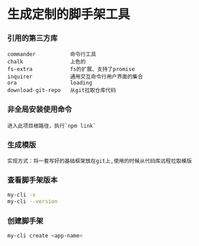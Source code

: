 # 生成定制的脚手架工具


### 引用的第三方库

    commander           命令行工具
    chalk               上色的
    fs-extra            fs的扩展、支持了promise
    inquirer            通用交互命令行用户界面的集合
    ora                 loading
    download-git-repo   从git拉取仓库代码

### 非全局安装使用命令

    进入此项目根路径，执行`npm link`


### 生成模版

    实现方式：将一套写好的基础框架放在git上,使用的时候从代码库远程拉取模版


### 查看脚手架版本

```bash
my-cli -v
my-cli --version
```


### 创建脚手架

```bash
my-cli create <app-name>
```
